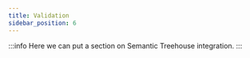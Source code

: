 ```yaml
---
title: Validation
sidebar_position: 6
---
```


:::info
Here we can put a section on Semantic Treehouse integration.
:::